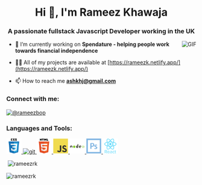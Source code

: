 <h1 align="center">Hi 👋, I'm Rameez Khawaja</h1>
<h3 align="center">A passionate fullstack Javascript Developer working in the UK</h3>
<img align="right" alt="GIF" src="https://i.pinimg.com/originals/e4/26/70/e426702edf874b181aced1e2fa5c6cde.gif" />

- 🔭 I’m currently working on **Spendature - helping people work towards financial independence**

- 👨‍💻 All of my projects are available at [https://rameezk.netlify.app/](https://rameezk.netlify.app/)

<!-- - 📝 I regularly create tech content [https://www.youtube.com/channel/UCp4e3l5NO69Vhprahea5SBQ](https://www.youtube.com/channel/UCp4e3l5NO69Vhprahea5SBQ) -->

- 📫 How to reach me **ashkhj@gmail.com**

<h3 align="left">Connect with me:</h3>
<p align="left">
<a href="https://twitter.com/@rameezbop" target="blank"><img align="center" src="https://cdn.jsdelivr.net/npm/simple-icons@3.0.1/icons/twitter.svg" alt="@rameezbop" height="30" width="40" /></a>
</p>

<h3 align="left">Languages and Tools:</h3>
<p align="left"> <a href="https://www.w3schools.com/css/" target="_blank"> <img src="https://raw.githubusercontent.com/devicons/devicon/master/icons/css3/css3-original-wordmark.svg" alt="css3" width="40" height="40"/> </a> <a href="https://git-scm.com/" target="_blank"> <img src="https://www.vectorlogo.zone/logos/git-scm/git-scm-icon.svg" alt="git" width="40" height="40"/> </a> <a href="https://www.w3.org/html/" target="_blank"> <img src="https://raw.githubusercontent.com/devicons/devicon/master/icons/html5/html5-original-wordmark.svg" alt="html5" width="40" height="40"/> </a> <a href="https://developer.mozilla.org/en-US/docs/Web/JavaScript" target="_blank"> <img src="https://raw.githubusercontent.com/devicons/devicon/master/icons/javascript/javascript-original.svg" alt="javascript" width="40" height="40"/> </a> <a href="https://nodejs.org" target="_blank"> <img src="https://raw.githubusercontent.com/devicons/devicon/master/icons/nodejs/nodejs-original-wordmark.svg" alt="nodejs" width="40" height="40"/> </a> <a href="https://www.photoshop.com/en" target="_blank"> <img src="https://raw.githubusercontent.com/devicons/devicon/master/icons/photoshop/photoshop-line.svg" alt="photoshop" width="40" height="40"/> </a> <a href="https://reactjs.org/" target="_blank"> <img src="https://raw.githubusercontent.com/devicons/devicon/master/icons/react/react-original-wordmark.svg" alt="react" width="40" height="40"/> </a> </p>

<p>&nbsp;<img align="center" src="https://github-readme-stats.vercel.app/api?username=rameezrk&show_icons=true&locale=en" alt="rameezrk" /></p>

<p><img align="center" src="https://github-readme-streak-stats.herokuapp.com/?user=rameezrk&" alt="rameezrk" /></p>
